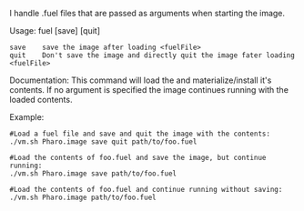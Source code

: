 I handle .fuel files that are passed as arguments when starting the image. 

Usage: fuel [save] [quit] <fuelFile>
 
	save    save the image after loading <fuelFile>
	quit    Don't save the image and directly quit the image fater loading <fuelFile>
	
Documentation:
This command will load the <fuelFile> and materialize/install it's contents. If no argument is specified the image continues running with the loaded contents.


Example:

	#Load a fuel file and save and quit the image with the contents:
	./vm.sh Pharo.image save quit path/to/foo.fuel

	#Load the contents of foo.fuel and save the image, but continue running:
	./vm.sh Pharo.image save path/to/foo.fuel
	
	#Load the contents of foo.fuel and continue running without saving:
	./vm.sh Pharo.image path/to/foo.fuel
